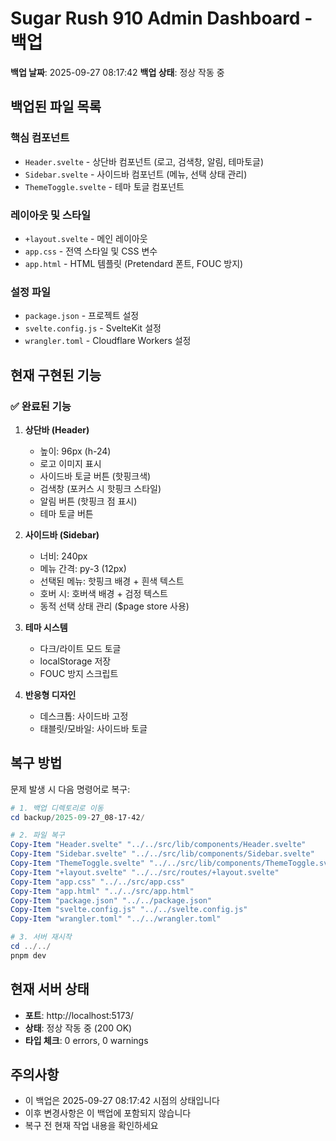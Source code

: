 # Sugar Rush 910 Admin Dashboard - 백업

**백업 날짜**: 2025-09-27 08:17:42
**백업 상태**: 정상 작동 중

## 백업된 파일 목록

### 핵심 컴포넌트
- `Header.svelte` - 상단바 컴포넌트 (로고, 검색창, 알림, 테마토글)
- `Sidebar.svelte` - 사이드바 컴포넌트 (메뉴, 선택 상태 관리)
- `ThemeToggle.svelte` - 테마 토글 컴포넌트

### 레이아웃 및 스타일
- `+layout.svelte` - 메인 레이아웃
- `app.css` - 전역 스타일 및 CSS 변수
- `app.html` - HTML 템플릿 (Pretendard 폰트, FOUC 방지)

### 설정 파일
- `package.json` - 프로젝트 설정
- `svelte.config.js` - SvelteKit 설정
- `wrangler.toml` - Cloudflare Workers 설정

## 현재 구현된 기능

### ✅ 완료된 기능
1. **상단바 (Header)**
   - 높이: 96px (h-24)
   - 로고 이미지 표시
   - 사이드바 토글 버튼 (핫핑크색)
   - 검색창 (포커스 시 핫핑크 스타일)
   - 알림 버튼 (핫핑크 점 표시)
   - 테마 토글 버튼

2. **사이드바 (Sidebar)**
   - 너비: 240px
   - 메뉴 간격: py-3 (12px)
   - 선택된 메뉴: 핫핑크 배경 + 흰색 텍스트
   - 호버 시: 호버색 배경 + 검정 텍스트
   - 동적 선택 상태 관리 ($page store 사용)

3. **테마 시스템**
   - 다크/라이트 모드 토글
   - localStorage 저장
   - FOUC 방지 스크립트

4. **반응형 디자인**
   - 데스크톱: 사이드바 고정
   - 태블릿/모바일: 사이드바 토글

## 복구 방법

문제 발생 시 다음 명령어로 복구:

```powershell
# 1. 백업 디렉토리로 이동
cd backup/2025-09-27_08-17-42/

# 2. 파일 복구
Copy-Item "Header.svelte" "../../src/lib/components/Header.svelte"
Copy-Item "Sidebar.svelte" "../../src/lib/components/Sidebar.svelte"
Copy-Item "ThemeToggle.svelte" "../../src/lib/components/ThemeToggle.svelte"
Copy-Item "+layout.svelte" "../../src/routes/+layout.svelte"
Copy-Item "app.css" "../../src/app.css"
Copy-Item "app.html" "../../src/app.html"
Copy-Item "package.json" "../../package.json"
Copy-Item "svelte.config.js" "../../svelte.config.js"
Copy-Item "wrangler.toml" "../../wrangler.toml"

# 3. 서버 재시작
cd ../../
pnpm dev
```

## 현재 서버 상태
- **포트**: http://localhost:5173/
- **상태**: 정상 작동 중 (200 OK)
- **타입 체크**: 0 errors, 0 warnings

## 주의사항
- 이 백업은 2025-09-27 08:17:42 시점의 상태입니다
- 이후 변경사항은 이 백업에 포함되지 않습니다
- 복구 전 현재 작업 내용을 확인하세요














